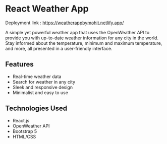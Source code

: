 # React Weather App

Deployment link : https://weatherappbymohit.netlify.app/

A simple yet powerful weather app that uses the OpenWeather API to provide you with up-to-date weather information for any city in the world. Stay informed about the temperature, minimum and maximum temperature, and more, all presented in a user-friendly interface.

## Features

- Real-time weather data
- Search for weather in any city
- Sleek and responsive design
- Minimalist and easy to use

## Technologies Used

- React.js
- OpenWeather API
- Bootstrap 5
- HTML/CSS

